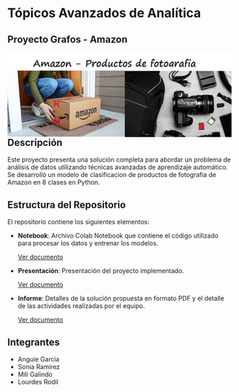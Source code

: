 # Tópicos Avanzados de Analítica
## Proyecto Grafos - Amazon


<img src="https://raw.githubusercontent.com/AnguieGarciaB/topicosanalitica/main/Proyecto%20Grafos/Amazon_Fotografia.jpg" style="float: left; margin-right: 15px;" />


## Descripción
Este proyecto presenta una solución completa para abordar un problema de análisis de datos utilizando técnicas avanzadas de aprendizaje automático. Se desarrolló un modelo de clasificacion de productos de fotografia de Amazon en 8 clases en Python.

## Estructura del Repositorio
El repositorio contiene los siguientes elementos:

- **Notebook**: Archivo Colab Notebook que contiene el código utilizado para procesar los datos y entrenar los modelos.
  
   [Ver documento](https://github.com/AnguieGarciaB/topicosanalitica/blob/42153cfa8685d9bf60ed61460ab74249e6c240ca/Proyecto%20Grafos/Graphs_Project_classification_Amazon%20%20Final%20(240524%204pm).ipynb)

- **Presentación**: Presentación del proyecto implementado.

     [Ver documento]( )
  
- **Informe**: Detalles de la solución propuesta en formato PDF y el detalle de las actividades realizadas por el equipo.

     [Ver documento]( )

## Integrantes
- Anguie Garcia
- Sonia Ramirez
- Mili Galindo
- Lourdes Rodil


